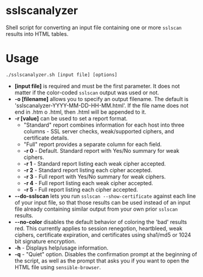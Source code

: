 # sslscanalyzer
Shell script for converting an input file containing one or more `sslscan` results into HTML tables.

# Usage
```
./sslscanalyzer.sh [input file] [options]
```

* **[input file]** is required and must be the first parameter. It does not matter if the color-coded `sslscan` output was used or not.
* **-o [filename]**  allows you to specify an output filename. The default is 'sslscanalyzer-YYYY-MM-DD-HH-MM.html'. If the file name does not end in .htm o .html, then .html will be appended to it.
* **-r [value]** can be used to set a report format.
  - "Standard" report combines information for each host into three columns - SSL server checks, weak/supported ciphers, and certificate details.
  - "Full" report provides a separate column for each field.
  - **-r 0** - Default. Standard report with Yes/No summary for weak ciphers.
  - **-r 1** - Standard report listing each weak cipher accepted.
  - **-r 2** - Standard report listing each cipher accepted.
  - **-r 3** - Full report with Yes/No summary for weak ciphers.
  - **-r 4** - Full report listing each weak cipher accepted.
  - **-r 5** - Full report listing each cipher accepted.
* **--do-sslscan** lets you run `sslscan --show-certificate` against each line of your input file, so that those results can be used instead of an input file already containing similar output from your own prior `sslscan` results.
* **--no-color** disables the default behavior of coloring the 'bad' results red. This currently applies to session renegotion, heartbleed, weak ciphers, certificate expiration, and certificates using sha1/md5 or 1024 bit signature encryption.
* **-h** - Displays help/usage information.
* **-q** - "Quiet" option. Disables the confirmation prompt at the beginning of the script, as well as the prompt that asks you if you want to open the HTML file using `sensible-browser`.
